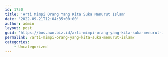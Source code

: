 ```yaml
---
id: 1750
title: 'Arti Mimpi Orang Yang Kita Suka Menurut Islam'
date: '2022-09-21T12:04:35+00:00'
author: admin
layout: post
guid: 'https://bos.awn.biz.id/arti-mimpi-orang-yang-kita-suka-menurut-islam/'
permalink: /arti-mimpi-orang-yang-kita-suka-menurut-islam/
categories:
    - Uncategorized
---
```


